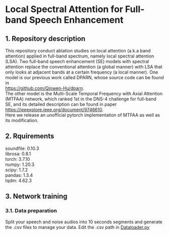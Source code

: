 # Local Spectral Attention for Full-band Speech Enhancement  

## 1. Repository description
This repository conduct ablation studies on local attention (a.k.a band attention) applied in full-band spectrum, namely local spectral attention (LSA). Two full-band speech enhancement (SE) models with spectral attention replace the conventional attention (a global manner) with LSA that only looks at adjacent bands at a certain frequency (a local manner). One model is our previous work called DPARN, whose source code can be found in   
https://github.com/Qinwen-Hu/dparn.   
The other model is the Multi-Scale Temporal Frequency with Axial Attention (MTFAA) network, which ranked 1st in the DNS-4 challenge for full-band SE, and its detailed description can be found in paper  
https://ieeexplore.ieee.org/document/9746610.  
Here we release an unofficial pytorch implementation of MTFAA as well as its modification.  

## 2. Rquirements
soundfile: 0.10.3  
librosa:   0.8.1  
torch:     3.7.10  
numpy:     1.20.3  
scipy:     1.7.2  
pandas:    1.3.4  
tqdm:      4.62.3  

## 3. Network training
### 3.1. Data preparation
Split your speech and noise audios into 10 seconds segments and generate the .csv files to manage your data. Edit the .csv path in [Dataloader.py](https://github.com/ZhongshuHou/LSA/blob/main/Dataloader.py)

